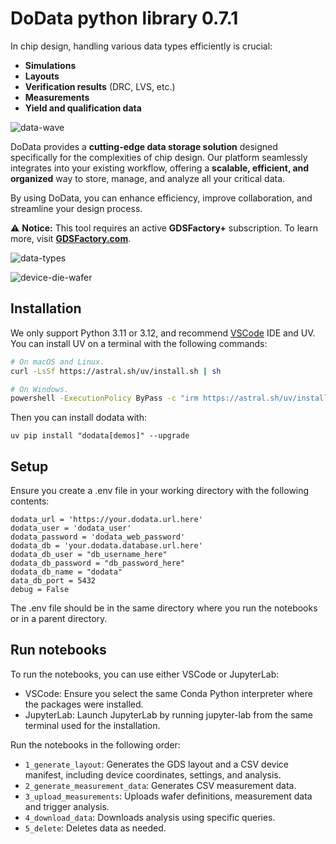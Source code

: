# DoData python library 0.7.1

In chip design, handling various data types efficiently is crucial:

- **Simulations**
- **Layouts**
- **Verification results** (DRC, LVS, etc.)
- **Measurements**
- **Yield and qualification data**

![data-wave](https://i.imgur.com/A6l1g3D.png)

DoData provides a **cutting-edge data storage solution** designed specifically for the complexities of chip design. Our platform seamlessly integrates into your existing workflow, offering a **scalable, efficient, and organized** way to store, manage, and analyze all your critical data.

By using DoData, you can enhance efficiency, improve collaboration, and streamline your design process.

⚠ **Notice:** This tool requires an active **GDSFactory+** subscription.
To learn more, visit **[GDSFactory.com](https://GDSFactory.com)**.


![data-types](https://i.imgur.com/DVDGNFm.png)

![device-die-wafer](https://i.imgur.com/v8wlnFr.png)

## Installation

We only support Python 3.11 or 3.12, and recommend [VSCode](https://code.visualstudio.com/) IDE and UV. You can install UV on a terminal with the following commands:

```bash
# On macOS and Linux.
curl -LsSf https://astral.sh/uv/install.sh | sh
```

```bash
# On Windows.
powershell -ExecutionPolicy ByPass -c "irm https://astral.sh/uv/install.ps1 | iex"
```

Then you can install dodata with:

```
uv pip install "dodata[demos]" --upgrade
```

## Setup

Ensure you create a .env file in your working directory with the following contents:

```
dodata_url = 'https://your.dodata.url.here'
dodata_user = 'dodata_user'
dodata_password = 'dodata_web_password'
dodata_db = 'your.dodata.database.url.here'
dodata_db_user = "db_username_here"
dodata_db_password = "db_password_here"
dodata_db_name = "dodata"
data_db_port = 5432
debug = False
```

The .env file should be in the same directory where you run the notebooks or in a parent directory.

## Run notebooks

To run the notebooks, you can use either VSCode or JupyterLab:

- VSCode: Ensure you select the same Conda Python interpreter where the packages were installed.
- JupyterLab: Launch JupyterLab by running jupyter-lab from the same terminal used for the installation.

Run the notebooks in the following order:

- `1_generate_layout`: Generates the GDS layout and a CSV device manifest, including device coordinates, settings, and analysis.
- `2_generate_measurement_data`: Generates CSV measurement data.
- `3_upload_measurements`: Uploads wafer definitions, measurement data and trigger analysis.
- `4_download_data`: Downloads analysis using specific queries.
- `5_delete`: Deletes data as needed.
